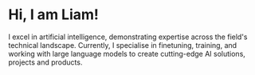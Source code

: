 # Hi, I am Liam!

I excel in artificial intelligence, demonstrating expertise across the field's technical landscape. Currently, I specialise in finetuning, training, and working with large language models to create cutting-edge AI solutions, projects and products.


